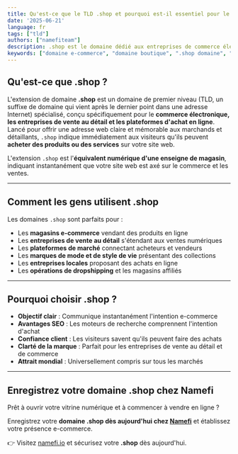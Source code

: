 ```yaml
---
title: Qu'est-ce que le TLD .shop et pourquoi est-il essentiel pour le commerce électronique ?
date: '2025-06-21'
language: fr
tags: ["tld"]
authors: ["namefiteam"]
description: .shop est le domaine dédié aux entreprises de commerce électronique et de vente au détail. Découvrez pourquoi c'est le choix parfait pour les boutiques en ligne et les plateformes d'achat.
keywords: ["domaine e-commerce", "domaine boutique", ".shop domaine", "boutique en ligne", "commerce de détail", "TLD", "Namefi domaine"]
---
```



## **Qu'est-ce que .shop ?**

L'extension de domaine **.shop** est un domaine de premier niveau (TLD, un suffixe de domaine qui vient après le dernier point dans une adresse Internet) spécialisé, conçu spécifiquement pour le **commerce électronique, les entreprises de vente au détail et les plateformes d'achat en ligne**. Lancé pour offrir une adresse web claire et mémorable aux marchands et détaillants, `.shop` indique immédiatement aux visiteurs qu'ils peuvent **acheter des produits ou des services** sur votre site web.

L'extension `.shop` est l'**équivalent numérique d'une enseigne de magasin**, indiquant instantanément que votre site web est axé sur le commerce et les ventes.

---

## **Comment les gens utilisent .shop**

Les domaines `.shop` sont parfaits pour :

*   Les **magasins e-commerce** vendant des produits en ligne
*   Les **entreprises de vente au détail** s'étendant aux ventes numériques
*   Les **plateformes de marché** connectant acheteurs et vendeurs
*   Les **marques de mode et de style de vie** présentant des collections
*   Les **entreprises locales** proposant des achats en ligne
*   Les **opérations de dropshipping** et les magasins affiliés

---

## **Pourquoi choisir .shop ?**

*   **Objectif clair** : Communique instantanément l'intention e-commerce
*   **Avantages SEO** : Les moteurs de recherche comprennent l'intention d'achat
*   **Confiance client** : Les visiteurs savent qu'ils peuvent faire des achats
*   **Clarté de la marque** : Parfait pour les entreprises de vente au détail et de commerce
*   **Attrait mondial** : Universellement compris sur tous les marchés

---

## **Enregistrez votre domaine .shop chez Namefi**

Prêt à ouvrir votre vitrine numérique et à commencer à vendre en ligne ?

Enregistrez votre **domaine .shop dès aujourd'hui chez [Namefi](https://namefi.io)** et établissez votre présence e-commerce.

👉 Visitez [namefi.io](https://namefi.io) et sécurisez votre **.shop** dès aujourd'hui.